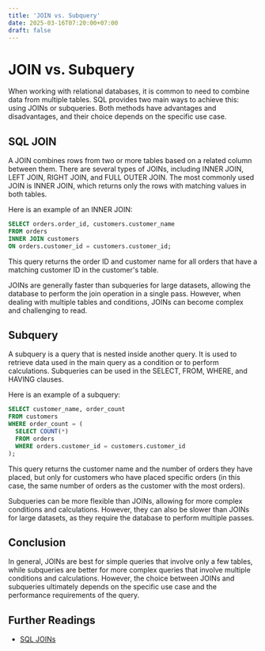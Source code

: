 ```yaml
---
title: 'JOIN vs. Subquery'
date: 2025-03-16T07:20:00+07:00
draft: false
---
```


# JOIN vs. Subquery

When working with relational databases, it is common to need to combine data from multiple tables. SQL provides two main ways to achieve this: using JOINs or subqueries. Both methods have advantages and disadvantages, and their choice depends on the specific use case.

## SQL JOIN

A JOIN combines rows from two or more tables based on a related column between them. There are several types of JOINs, including INNER JOIN, LEFT JOIN, RIGHT JOIN, and FULL OUTER JOIN. The most commonly used JOIN is INNER JOIN, which returns only the rows with matching values in both tables.

Here is an example of an INNER JOIN:

```sql
SELECT orders.order_id, customers.customer_name
FROM orders
INNER JOIN customers
ON orders.customer_id = customers.customer_id;
```

This query returns the order ID and customer name for all orders that have a matching customer ID in the customer's table.

JOINs are generally faster than subqueries for large datasets, allowing the database to perform the join operation in a single pass. However, when dealing with multiple tables and conditions, JOINs can become complex and challenging to read.

## Subquery

A subquery is a query that is nested inside another query. It is used to retrieve data used in the main query as a condition or to perform calculations. Subqueries can be used in the SELECT, FROM, WHERE, and HAVING clauses.

Here is an example of a subquery:

```sql
SELECT customer_name, order_count
FROM customers
WHERE order_count = (
  SELECT COUNT(*)
  FROM orders
  WHERE orders.customer_id = customers.customer_id
);
```

This query returns the customer name and the number of orders they have placed, but only for customers who have placed specific orders (in this case, the same number of orders as the customer with the most orders).

Subqueries can be more flexible than JOINs, allowing for more complex conditions and calculations. However, they can also be slower than JOINs for large datasets, as they require the database to perform multiple passes.

## Conclusion

In general, JOINs are best for simple queries that involve only a few tables, while subqueries are better for more complex queries that involve multiple conditions and calculations. However, the choice between JOINs and subqueries ultimately depends on the specific use case and the performance requirements of the query.

## Further Readings

- [SQL JOINs](https://www.w3schools.com/sql/sql_join.asp)
